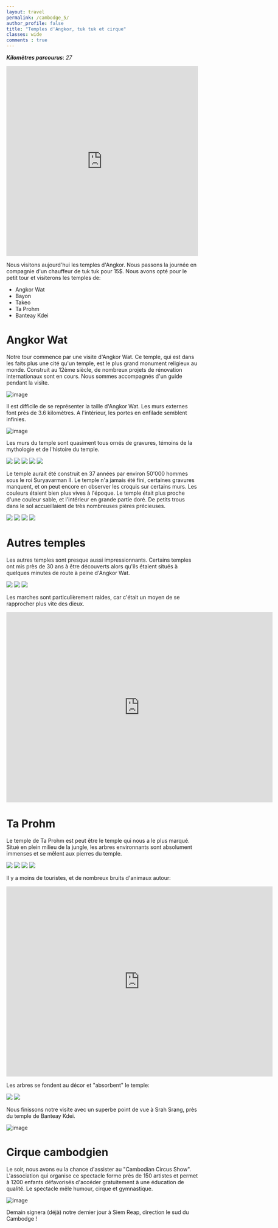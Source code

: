 ```yaml
---
layout: travel
permalink: /cambodge_5/
author_profile: false
title: "Temples d'Angkor, tuk tuk et cirque"
classes: wide
comments : true
---
```


<!-- jQuery 1.8 or later, 33 KB -->
<script src="https://ajax.googleapis.com/ajax/libs/jquery/1.11.1/jquery.min.js"></script>

<!-- Fotorama from CDNJS, 19 KB -->
<link  href="https://cdnjs.cloudflare.com/ajax/libs/fotorama/4.6.4/fotorama.css" rel="stylesheet">
<script src="https://cdnjs.cloudflare.com/ajax/libs/fotorama/4.6.4/fotorama.js"></script>

***Kilomètres parcourus***: *27*

<iframe src="https://www.google.com/maps/d/u/0/embed?mid=11EmoT3vG8HMVtzV-9UDV6fPcCu6giZY2" width="100%" height="500" frameBorder="0"></iframe>

Nous visitons aujourd'hui les temples d'Angkor. Nous passons la journée en compagnie d'un chauffeur de tuk tuk pour 15$. Nous avons opté pour le petit tour et visiterons les temples de:
- Angkor Wat
- Bayon
- Takeo
- Ta Prohm
- Banteay Kdei

# Angkor Wat

Notre tour commence par une visite d'Angkor Wat. Ce temple, qui est dans les faits plus une cité qu'un temple, est le plus grand monument religieux au monde. Construit au 12ème siècle, de nombreux projets de rénovation internationaux sont en cours. Nous sommes accompagnés d'un guide pendant la visite.

![image](https://drive.google.com/uc?id=1p62A7J2arJII9dIyNNq7-In65KVPiLUa)

Il est difficile de se représenter la taille d'Angkor Wat. Les murs externes font près de 3.6 kilomètres. A l'intérieur, les portes en enfilade semblent infinies.

![image](https://drive.google.com/uc?id=1uHFpeWw4RqARpSt0dPDdBJEqiesxVuaQ)

Les murs du temple sont quasiment tous ornés de gravures, témoins de la mythologie et de l'histoire du temple.

<div class="fotorama">
  <img src="https://drive.google.com/uc?id=1RsgH9hosgJANVuDqu8HzQ-oYFzXhN_ra">
  <img src="https://drive.google.com/uc?id=1_y8i9zltBcZmKPh0iZBgWlTSzQ7S23ca">
  <img src="https://drive.google.com/uc?id=1OyK8tojR_YKidKt__XaU30TjJGZS4Gb-">
  <img src="https://drive.google.com/uc?id=1dXWXt6FEsZvJR50E-pJRto97RconDF_M">
  <img src="https://drive.google.com/uc?id=18QYHolkAjga5-NooRADsdG04GGEbNImc">
</div>

Le temple aurait été construit en 37 années par environ 50'000 hommes sous le roi Suryavarman II. Le temple n'a jamais été fini, certaines gravures manquent, et on peut encore en observer les croquis sur certains murs. Les couleurs étaient bien plus vives à l'époque. Le temple était plus proche d'une couleur sable, et l'intérieur en grande partie doré. De petits trous dans le sol accueillaient de très nombreuses pières précieuses. 

<div class="fotorama">
  <img src="https://drive.google.com/uc?id=1--Y_3ik-NLh7XxQUU2Gl51oK7AxDp8UM">
  <img src="https://drive.google.com/uc?id=1LRIZS8evKuwZZ0Tis5T_2cAuqZkjdKgh">
  <img src="https://drive.google.com/uc?id=1Fb_Oh4huON0JMKxgaAiF1iD3AxPvJtQd">
  <img src="https://drive.google.com/uc?id=1LcdI5rW31BAUU8CgUF4d7fO0mDSqIh_F">
</div>

# Autres temples

Les autres temples sont presque aussi impressionnants. Certains temples ont mis près de 30 ans à être découverts alors qu'ils étaient situés à quelques minutes de route à peine d'Angkor Wat.

<div class="fotorama">
  <img src="https://drive.google.com/uc?id=1Chddzi5f8VgMA_td1XtD-3GCVx-vvxET">
  <img src="https://drive.google.com/uc?id=1yqdiOUdwo_TBl193kbZ8rX0dhAuQBUbw">
  <img src="https://drive.google.com/uc?id=18bdxpcow_l9PrfcI1h5ByQvreZ8M49Gl">
</div>

Les marches sont particulièrement raides, car c'était un moyen de se rapprocher plus vite des dieux.

<iframe width="700" height="500" src="https://www.youtube.com/embed/eGQ49VriFvc" frameborder="0" allow="accelerometer; autoplay; encrypted-media; gyroscope; picture-in-picture" allowfullscreen></iframe>

# Ta Prohm

Le temple de Ta Prohm est peut être le temple qui nous a le plus marqué. Situé en plein milieu de la jungle, les arbres environnants sont absolument immenses et se mêlent aux pierres du temple. 

<div class="fotorama">
  <img src="https://drive.google.com/uc?id=1L1g55cyCh3_p0LBNJi_U0nSe-onC7ijz">
  <img src="https://drive.google.com/uc?id=1HtJeoAQzNmi_ARiWn5B0bASu80sJ6BK_">
  <img src="https://drive.google.com/uc?id=1ionlzYoaCC_c42xujb8y4ayTGDHlz8eZ">
  <img src="https://drive.google.com/uc?id=1QnBO_eOcXU7B-W2Pg0ZAr_4lzcCsRf1R">
</div>

Il y a moins de touristes, et de nombreux bruits d'animaux autour:

<iframe width="700" height="500" src="https://www.youtube.com/embed/g7xffP0zX6k" frameborder="0" allow="accelerometer; autoplay; encrypted-media; gyroscope; picture-in-picture" allowfullscreen></iframe>

Les arbres se fondent au décor et "absorbent" le temple:

<div class="fotorama">
  <img src="https://drive.google.com/uc?id=1FtnPZrQAyteiQ0QxDkzSB5AX4CQMTnI1">
  <img src="https://drive.google.com/uc?id=1xS-vR6zGTAra0pagWA-mRe6VOc8wfwVh">
</div>

Nous finissons notre visite avec un superbe point de vue à Srah Srang, près du temple de Banteay Kdei.

![image](https://drive.google.com/uc?id=1QYKpGXcaL1SJpHo4E0224pBWrIzTf1Za)

# Cirque cambodgien

Le soir, nous avons eu la chance d'assister au "Cambodian Circus Show". L'association qui organise ce spectacle forme près de 150 artistes et permet à 1200 enfants défavorisés d'accéder gratuitement à une éducation de qualité. Le spectacle mêle humour, cirque et gymnastique.

![image](https://drive.google.com/uc?id=1cciZObGZyqdDPgorWlXoAV-8fhXNAkpJ)

Demain signera (déjà) notre dernier jour à Siem Reap, direction le sud du Cambodge !
